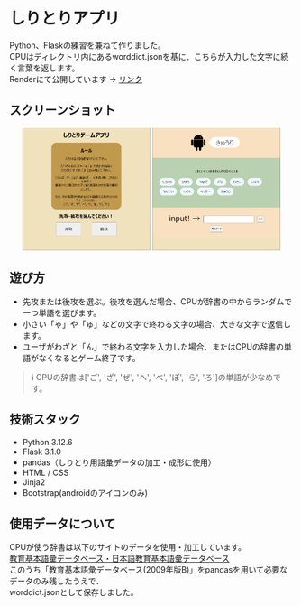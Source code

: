 # しりとりアプリ
Python、Flaskの練習を兼ねて作りました。  
CPUはディレクトリ内にあるworddict.jsonを基に、こちらが入力した文字に続く言葉を返します。  
Renderにて公開しています → [リンク](https://shiritori-app.onrender.com/)

## スクリーンショット
<p align="center">
  <img src="static/img/ss_1.png" width="45%" />
  <img src="static/img/ss_2.png" width="45%" />
</p>

## 遊び方
- 先攻または後攻を選ぶ。後攻を選んだ場合、CPUが辞書の中からランダムで一つ単語を選びます。  
- 小さい「ゃ」や「ゅ」などの文字で終わる文字の場合、大きな文字で返信します。  
- ユーザがわざと「ん」で終わる文字を入力した場合、またはCPUの辞書の単語がなくなるとゲーム終了です。  
> ℹ️ CPUの辞書は['ご', 'ざ', 'ぜ', 'へ', 'べ', 'ぽ', 'ら', 'ろ']の単語が少なめです。

## 技術スタック
- Python 3.12.6
- Flask 3.1.0
- pandas（しりとり用語彙データの加工・成形に使用）
- HTML / CSS
- Jinja2
- Bootstrap(androidのアイコンのみ)

## 使用データについて
CPUが使う辞書は以下のサイトのデータを使用・加工しています。  
[教育基本語彙データベース・日本語教育基本語彙データベース](https://mmsrv.ninjal.ac.jp/brfvep/)  
このうち「教育基本語彙データベース(2009年版B)」をpandasを用いて必要なデータのみ残したうえで、  
worddict.jsonとして保存しました。